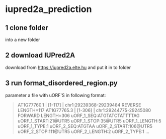 # iupred2a_prediction

## 1 clone folder
into a new folder

## 2 download IUPred2A
download from https://iupred2a.elte.hu and put it in to folder

## 3 run format_disordered_region.py
parameter a file with uORF'S in following format:

>AT1G77760.1 | [1-117] | chr1:29239368-29239484 REVERSE LENGTH=117
>AT1G77765.3 | [1-306] | chr1:29244775-29245080 FORWARD LENGTH=306
uORF_1_SEQ:ATGTATCTATTTTAG
uORF_1_START:21@UTR5
uORF_1_STOP:35@UTR5
uORF_1_LENGTH:5
uORF_1_TYPE:1
uORF_2_SEQ:ATGTAA
uORF_2_START:106@UTR5
uORF_2_STOP:111@UTR5
uORF_2_LENGTH:2
uORF_2_TYPE:1
...
